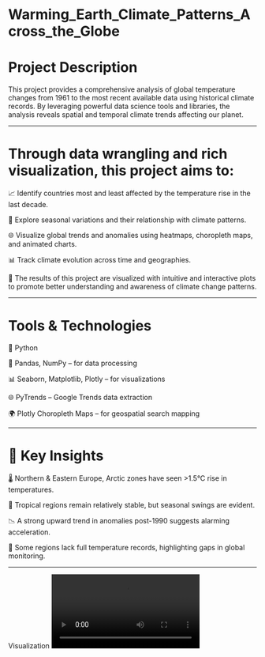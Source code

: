 # Warming_Earth_Climate_Patterns_Across_the_Globe

# Project Description
This project provides a comprehensive analysis of global temperature changes from 1961 to the most recent available data using historical climate records. By leveraging powerful data science tools and libraries, the analysis reveals spatial and temporal climate trends affecting our planet.

---

# Through data wrangling and rich visualization, this project aims to:
📈 Identify countries most and least affected by the temperature rise in the last decade.

🍁 Explore seasonal variations and their relationship with climate patterns.

🌐 Visualize global trends and anomalies using heatmaps, choropleth maps, and animated charts.

📊 Track climate evolution across time and geographies.

🔬 The results of this project are visualized with intuitive and interactive plots to promote better understanding and awareness of climate change patterns.

---

# Tools & Technologies
🐍 Python

🧪 Pandas, NumPy – for data processing

📊 Seaborn, Matplotlib, Plotly – for visualizations

🌐 PyTrends – Google Trends data extraction

🌍 Plotly Choropleth Maps – for geospatial search mapping

---

# 🧠 Key Insights

🌡️ Northern & Eastern Europe, Arctic zones have seen >1.5°C rise in temperatures.

🌴 Tropical regions remain relatively stable, but seasonal swings are evident.

📉 A strong upward trend in anomalies post-1990 suggests alarming acceleration.

🧭 Some regions lack full temperature records, highlighting gaps in global monitoring.

---
Visualization
![Temperature changing behaviour globally](temp_change_globally.mp4)

